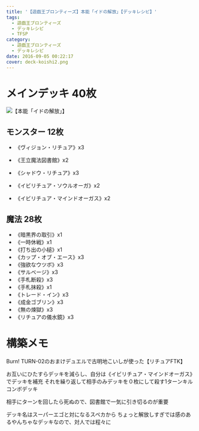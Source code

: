 ```yaml
---
title: '【遊戯王ブロンティーズ】本能「イドの解放」【デッキレシピ】'
tags:
  - 遊戯王ブロンティーズ
  - デッキレシピ
  - TFSP
category:
  - 遊戯王ブロンティーズ
  - デッキレシピ
date: 2016-09-05 00:22:17
cover: deck-koishi2.png
---
```


# メインデッキ 40枚

![【本能「イドの解放」】](deck-koishi2.png "【本能「イドの解放」】")

## モンスター 12枚

- 《ヴィジョン・リチュア》x3
- 《王立魔法図書館》x2
- 《シャドウ・リチュア》x3

- 《イビリチュア・ソウルオーガ》x2
- 《イビリチュア・マインドオーガス》x2

## 魔法 28枚

- 《暗黒界の取引》x1
- 《一時休戦》x1
- 《打ち出の小槌》x1
- 《カップ・オブ・エース》x3
- 《強欲なウツボ》x3
- 《サルベージ》x3
- 《手札断殺》x3
- 《手札抹殺》x1
- 《トレード・イン》x3
- 《成金ゴブリン》x3
- 《無の煉獄》x3
- 《リチュアの儀水鏡》x3

# 構築メモ

Burn! TURN-02のおまけデュエルで古明地こいしが使った【リチュアFTK】

お互いにひたすらデッキを減らし、自分は《イビリチュア・マインドオーガス》でデッキを補充
それを繰り返して相手のみデッキを０枚にして殺す1ターンキルコンボデッキ

相手にターンを回したら死ぬので、図書館で一気に引き切るのが重要

デッキ名はスーパーエゴと対になるスペカから
ちょっと解放しすぎでは感のあるやんちゃなデッキなので、対人では程々に

